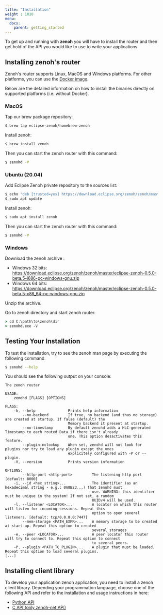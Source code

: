 ```yaml
---
title: "Installation"
weight : 1010
menu:
  docs:
    parent: getting_started
---
```


To get up and running with <b>zenoh</b> you will have to install the router and then get hold of the API you would like to use to write your applications. 

## Installing zenoh's router
Zenoh's router supports Linux, MacOS and Windows platforms.
For other platforms, you can use the [Docker image](../quick-test#run-zenoh-in-docker).

Below are the detailed information on how to install the binaries directly on supported platforms (i.e. without Docker).

### MacOS
Tap our brew package repository:

```bash
$ brew tap eclipse-zenoh/homebrew-zenoh
```    

Install zenoh:

```bash
$ brew install zenoh
```

Then you can start the zenoh router with this command:
```bash
$ zenohd -V
```

### Ubuntu (20.04)

Add Eclipse Zenoh private repository to the sources list:

```bash
$ echo "deb [trusted=yes] https://download.eclipse.org/zenoh/zenoh/master/ /" | sudo tee -a /etc/apt/sources.list > /dev/null
$ sudo apt update
```

Install zenoh:

```bash
$ sudo apt install zenoh 
```
 
Then you can start the zenoh router with this command:

```bash
$ zenohd -V
```

### Windows

Download the zenoh archive :
- Windows 32 bits: https://download.eclipse.org/zenoh/zenoh/master/eclipse-zenoh-0.5.0-beta.5-i686-pc-windows-gnu.zip
- Windows 64 bits: https://download.eclipse.org/zenoh/zenoh/master/eclipse-zenoh-0.5.0-beta.5-x86_64-pc-windows-gnu.zip

Unzip the archive.

Go to zenoh directory and start zenoh router:

```cmd
> cd C:\path\to\zenoh\dir
> zenohd.exe -V
```

## Testing Your Installation
To test the installation, try to see the zenoh man page by executing the following command:

```bash
$ zenohd --help
```
You should see the following output on your console:

```text
The zenoh router 

USAGE:
    zenohd [FLAGS] [OPTIONS]

FLAGS:
    -h, --help               Prints help information
        --no-backend         If true, no backend (and thus no storage) are created at startup. If false (default) the
                             Memory backend it present at startup.
        --no-timestamp       By default zenohd adds a HLC-generated Timestamp to each routed Data if there isn't already
                             one. This option desactivates this feature.
        --plugin-nolookup    When set, zenohd will not look for plugins nor try to load any plugin except the ones
                             explicitely configured with -P or --plugin.
    -V, --version            Prints version information

OPTIONS:
        --http-port <http-port>         The listening http port [default: 8000]
    -i, --id <hex_string>...            The identifier (as an hexadecimal string - e.g.: 0A0B23...) that zenohd must
                                        use. WARNING: this identifier must be unique in the system! If not set, a random
                                        UUIDv4 will be used.
    -l, --listener <LOCATOR>...         A locator on which this router will listen for incoming sessions. Repeat this
                                        option to open several listeners. [default: tcp/0.0.0.0:7447]
        --mem-storage <PATH_EXPR>...    A memory storage to be created at start-up. Repeat this option to created
                                        several storages
    -e, --peer <LOCATOR>...             A peer locator this router will try to connect to. Repeat this option to connect
                                        to several peers.
    -P, --plugin <PATH_TO_PLUGIN>...    A plugin that must be loaded. Repeat this option to load several plugins.
[...]
```

## Installing client library
To develop your application zenoh application, you need to install a zenoh client library.
Depending your programmation language, choose one of the following API and refer to the installation and usage instructions in here:

- [Python API](https://github.com/eclipse-zenoh/zenoh-python)
- [C API (only zenoh-net API)](https://github.com/eclipse-zenoh/zenoh-c)
